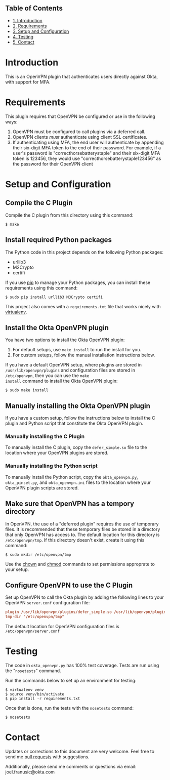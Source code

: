 <div id="table-of-contents">
<h2>Table of Contents</h2>
<div id="text-table-of-contents">
<ul>
<li><a href="#sec-1">1. Introduction</a></li>
<li><a href="#sec-2">2. Requirements</a></li>
<li><a href="#sec-3">3. Setup and Configuration</a></li>
<li><a href="#sec-4">4. Testing</a></li>
<li><a href="#sec-5">5. Contact</a></li>
</ul>
</div>
</div>



# Introduction<a id="sec-1" name="sec-1"></a>

This is an OpenVPN plugin that authenticates users directly against Okta, with support for MFA.

# Requirements<a id="sec-2" name="sec-2"></a>

This plugin requires that OpenVPN be configured or use in the following ways:

1.  OpenVPN must be configured to call plugins via a deferred call.
2.  OpenVPN clients *must* authenticate using client SSL certificates.
3.  If authenticating using MFA, the end user will authenticate by appending their six-digit MFA token to the end of their password.
    For example, if a user's password is "correcthorsebatterystaple" and their six-digit MFA token is 123456, 
    they would use "correcthorsebatterystaple123456" as the password for their OpenVPN client

# Setup and Configuration<a id="sec-3" name="sec-3"></a>

## Compile the C Plugin<a id="sec-3-1" name="sec-3-1"></a>

Compile the C plugin from this directory using this command:

```shell
$ make
```

## Install required Python packages<a id="sec-3-2" name="sec-3-2"></a>

The Python code in this project depends on the following Python packages:

-   urllib3
-   M2Crypto
-   certifi

If you use [pip](https://en.wikipedia.org/wiki/Pip_%28package_manager%29) to manage your Python packages, you can install these requirements using this command:

```shell
$ sudo pip install urllib3 M3Crypto certifi
```

This project also comes with a <code>requirements.txt</code> file that works nicely with [virtualenv](https://virtualenv.pypa.io/en/latest/).

## Install the Okta OpenVPN plugin<a id="sec-3-3" name="sec-3-3"></a>

You have two options to install the Okta OpenVPN plugin:

1.  For default setups, use <code>make install</code> to run the install for you.
2.  For custom setups, follow the manual installation instructions below.

If you have a default OpenVPN setup, 
where plugins are stored in <code>/usr/lib/openvpn/plugins</code>
and configuration files are stored in <code>/etc/openvpn</code>, then you can use the
<code>make install</code> command to install the Okta OpenVPN plugin:

```shell
$ sudo make install
```

## Manually installing the Okta OpenVPN plugin<a id="sec-3-4" name="sec-3-4"></a>

If you have a custom setup, 
follow the instructions below to install 
the C plugin and Python script that constitute the Okta OpenVPN plugin.

### Manually installing the C Plugin<a id="sec-3-4-1" name="sec-3-4-1"></a>

To manually install the C plugin, copy the <code>defer\_simple.so</code> file to the location where your OpenVPN plugins are stored.

### Manually installing the Python script<a id="sec-3-4-2" name="sec-3-4-2"></a>

To manually install the Python script, copy the <code>okta\_openvpn.py</code>, 
<code>okta\_pinset.py</code>, 
and <code>okta\_openvpn.ini</code> files to the location where your OpenVPN plugin scripts are stored.

## Make sure that OpenVPN has a tempory directory<a id="sec-3-5" name="sec-3-5"></a>

In OpenVPN, the use of a "deferred plugin" requires the use of temporary files. 
It is recommended that these temporary files be stored in a directory that only OpenVPN has access to. 
The default location for this directory is <code>/etc/openvpn/tmp</code>. If this directory doesn't exist, create it using this command:

```shell
$ sudo mkdir /etc/openvpn/tmp
```

Use the [chown](https://en.wikipedia.org/wiki/Chown) and [chmod](https://en.wikipedia.org/wiki/Chmod) commands to set permissions approprate to your setup.

## Configure OpenVPN to use the C Plugin<a id="sec-3-6" name="sec-3-6"></a>

Set up OpenVPN to call the Okta plugin by adding the following lines to your OpenVPN <code>server.conf</code> configuration file:

```ini
plugin /usr/lib/openvpn/plugins/defer_simple.so /usr/lib/openvpn/plugins/okta_openvpn.py
tmp-dir "/etc/openvpn/tmp"
```

The default location for OpenVPN configuration files is <code>/etc/openvpn/server.conf</code>

# Testing<a id="sec-4" name="sec-4"></a>

The code in <code>okta\_openvpn.py</code> has 100% test coverage. Tests are run using the "<code>nosetests</code>" command.

Run the commands below to set up an environment for testing:

```shell
$ virtualenv venv
$ source venv/bin/activate
$ pip install -r requirements.txt
```

Once that is done, run the tests with the <code>nosetests</code> command:

```shell
$ nosetests
```

# Contact<a id="sec-5" name="sec-5"></a>

Updates or corrections to this document are very welcome. Feel free
to send me [pull requests](https://help.github.com/articles/using-pull-requests/) with suggestions.


Additionally, please send me comments or questions via email: &#106;&#111;&#101;&#108;&#046;&#102;&#114;&#097;&#110;&#117;&#115;&#105;&#099;&#064;&#111;&#107;&#116;&#097;&#046;&#099;&#111;&#109;